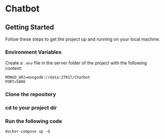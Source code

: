 # Chatbot

## Getting Started

Follow these steps to get the project up and running on your local machine.

### Environment Variables

Create a `.env` file in the server folder of the project with the following content:

```env
MONGO_URI=mongodb://data:27017/Chatbot
PORT=5000
```

### Clone the repository

### cd to your project dir

### Run the following code 
```
docker-compose up -d
```

